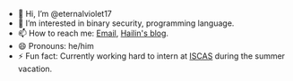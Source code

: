 - 👋 Hi, I’m @eternalviolet17
- 👀 I’m interested in binary security, programming language.
- 📫 How to reach me: [Email](mailto:iszhenghailin@gmail.com), [Hailin's blog](https://eternalviolet17.github.io/).
- 😄 Pronouns: he/him
- ⚡ Fun fact: Currently working hard to intern at [ISCAS](https://is.cas.cn/) during the summer vacation.

